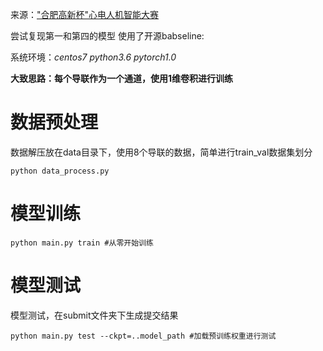 来源：["合肥高新杯"心电人机智能大赛](https://tianchi.aliyun.com/competition/entrance/231754/introduction)

尝试复现第一和第四的模型
使用了开源babseline:

系统环境：*centos7 python3.6 pytorch1.0*

**大致思路：每个导联作为一个通道，使用1维卷积进行训练**

# 数据预处理
数据解压放在data目录下，使用8个导联的数据，简单进行train_val数据集划分
```shell
python data_process.py
```

# 模型训练
```shell
python main.py train #从零开始训练
```

# 模型测试
模型测试，在submit文件夹下生成提交结果
```shell
python main.py test --ckpt=..model_path #加载预训练权重进行测试
```

